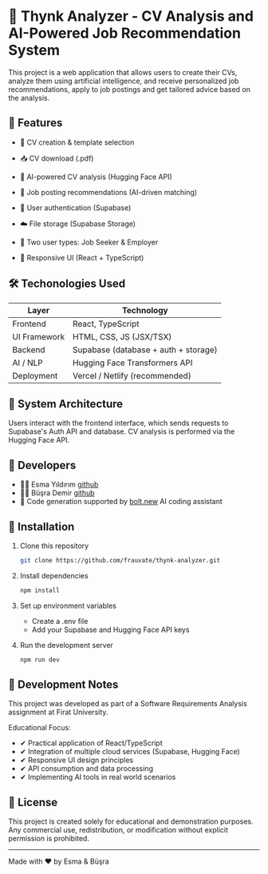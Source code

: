# 🧠 Thynk Analyzer - CV Analysis and AI-Powered Job Recommendation System

This project is a web application that allows users to create their CVs, analyze them using artificial intelligence, and receive personalized job recommendations, apply to job postings and get tailored advice based on the analysis.

## 🚀 Features

- 📄 CV creation & template selection

- 📥 CV download (.pdf)

- 🧠 AI-powered CV analysis (Hugging Face API)

- 💼 Job posting recommendations (AI-driven matching)

- 🔐 User authentication (Supabase)

- ☁️ File storage (Supabase Storage)

- 👥 Two user types: Job Seeker & Employer

- 📱 Responsive UI (React + TypeScript)

## 🛠️ Techonologies Used

| Layer         | Technology            |
|----------------|----------------------|
| Frontend       | React, TypeScript    |
| UI Framework   | HTML, CSS, JS (JSX/TSX) |
| Backend        | Supabase (database + auth + storage) |
| AI / NLP       | Hugging Face Transformers API |
| Deployment     | Vercel / Netlify (recommended) |

## 🧩 System Architecture

Users interact with the frontend interface, which sends requests to Supabase's Auth API and database. CV analysis is performed via the Hugging Face API.

## 👥 Developers

- 👩‍💻 Esma Yıldırım [github](https://github.com/frauvate)
- 👩‍💻 Büşra Demir [github](https://github.com/busrademirrr)
- 🤖 Code generation supported by [bolt.new](https://bolt.new) AI coding assistant

## 🔧 Installation

1. Clone this repository 
   ```bash
   git clone https://github.com/frauvate/thynk-analyzer.git
   ```

2. Install dependencies
   ```bash
   npm install
   ```

3. Set up environment variables
   - Create a .env file
   - Add your Supabase and Hugging Face API keys

4. Run the development server
   ```bash
   npm run dev
   ```

## 🧪 Development Notes

This project was developed as part of a Software Requirements Analysis assignment at Firat University.

Educational Focus:
- ✔ Practical application of React/TypeScript
- ✔ Integration of multiple cloud services (Supabase, Hugging Face)
- ✔ Responsive UI design principles
- ✔ API consumption and data processing
- ✔ Implementing AI tools in real world scenarios

## 📄 License

This project is created solely for educational and demonstration purposes.  
Any commercial use, redistribution, or modification without explicit permission is prohibited.

---
Made with ❤️ by Esma & Büşra
